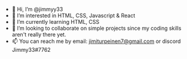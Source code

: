 - 👋 Hi, I’m @jimmyy33
- 👀 I’m interested in HTML, CSS, Javascript & React
- 🌱 I’m currently learning HTML, CSS
- 💞️ I’m looking to collaborate on simple projects since my coding skills aren't really there yet.
- 📫 You can reach me by email: jimiturpeinen7@gmail.com or discord Jimmy33#7762

<!---
jimmyy33/jimmyy33 is a ✨ special ✨ repository because its `README.md` (this file) appears on your GitHub profile.
You can click the Preview link to take a look at your changes.
--->
